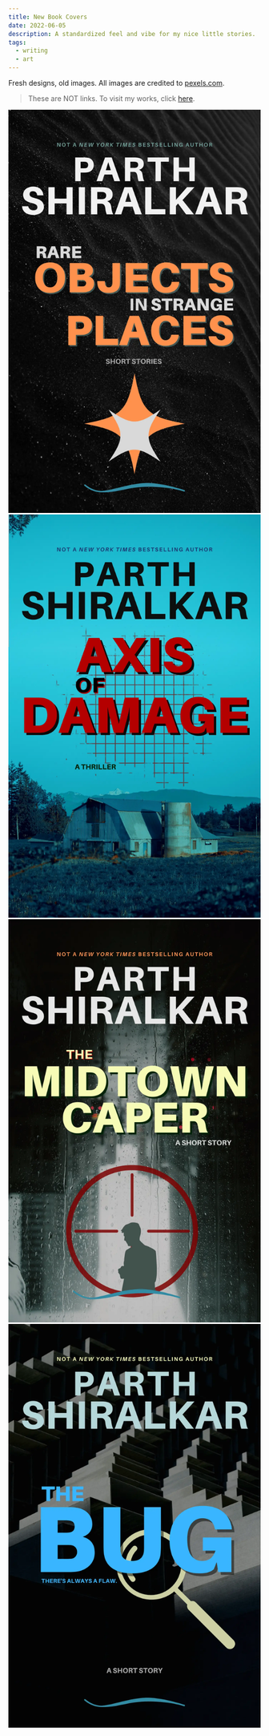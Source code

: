 ```yaml
---
title: New Book Covers
date: 2022-06-05
description: A standardized feel and vibe for my nice little stories.
tags:
  - writing
  - art
---
```

Fresh designs, old images. All images are credited to [pexels.com](https://pexels.com).

> These are NOT links. To visit my works, click [here](/works).
  <div class="display-columns display-columns--three gr_grid_container">
    <div class="gr_grid_book_container">
      <img
      class="crane"
          alt="Rare objects in Strange Places"
          src="/assets/img/june-2022/1.webp"
      />
    </div>
    <div class="gr_grid_book_container">
      <img
      class="crane"
          alt="Axis of Damage"
          src="/assets/img/june-2022/2.webp"
      />
    </div>
    <div class="gr_grid_book_container">
      <img
      class="crane"
          alt="The Midtown Caper"
          src="/assets/img/june-2022/3.webp"
      />
    </div>
    <div class="gr_grid_book_container">
      <img
      class="crane"
          alt="The Bug"
          src="/assets/img/june-2022/4.webp"
      />
    </div>
</div>
